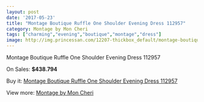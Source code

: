 ```yaml
---
layout: post
date: '2017-05-23'
title: "Montage Boutique Ruffle One Shoulder Evening Dress 112957"
category: Montage by Mon Cheri
tags: ["charming","evening","boutique","montage","dress"]
image: http://img.princessan.com/12207-thickbox_default/montage-boutique-ruffle-one-shoulder-evening-dress-112957.jpg
---
```

Montage Boutique Ruffle One Shoulder Evening Dress 112957

On Sales: **$438.794**
<a href="https://www.princessan.com/en/montage-by-mon-cheri/5770-montage-boutique-ruffle-one-shoulder-evening-dress-112957.html"><amp-img layout="responsive" width="600" height="600" src="//img.princessan.com/12207-thickbox_default/montage-boutique-ruffle-one-shoulder-evening-dress-112957.jpg" alt="Montage Boutique Ruffle One Shoulder Evening Dress 112957 0" /></a>
<a href="https://www.princessan.com/en/montage-by-mon-cheri/5770-montage-boutique-ruffle-one-shoulder-evening-dress-112957.html"><amp-img layout="responsive" width="600" height="600" src="//img.princessan.com/12208-thickbox_default/montage-boutique-ruffle-one-shoulder-evening-dress-112957.jpg" alt="Montage Boutique Ruffle One Shoulder Evening Dress 112957 1" /></a>

Buy it: [Montage Boutique Ruffle One Shoulder Evening Dress 112957](https://www.princessan.com/en/montage-by-mon-cheri/5770-montage-boutique-ruffle-one-shoulder-evening-dress-112957.html "Montage Boutique Ruffle One Shoulder Evening Dress 112957")

View more: [Montage by Mon Cheri](https://www.princessan.com/en/45-montage-by-mon-cheri "Montage by Mon Cheri")